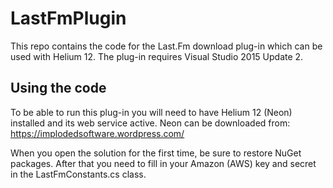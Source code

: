 # LastFmPlugin

This repo contains the code for the Last.Fm download plug-in which can be used with Helium 12.
The plug-in requires Visual Studio 2015 Update 2.

## Using the code

To be able to run this plug-in you will need to have Helium 12 (Neon) installed and its web service active.
Neon can be downloaded from: https://implodedsoftware.wordpress.com/

When you open the solution for the first time, be sure to restore NuGet packages.
After that you need to fill in your Amazon (AWS) key and secret in the LastFmConstants.cs class.
